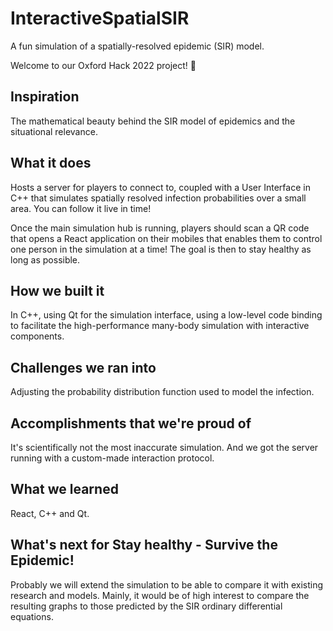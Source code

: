 # InteractiveSpatialSIR

A fun simulation of a spatially-resolved epidemic (SIR) model.

Welcome to our Oxford Hack 2022 project! :rocket:

## Inspiration

The mathematical beauty behind the SIR model of epidemics and the situational relevance.

## What it does

Hosts a server for players to connect to, coupled with a User Interface in C++ that simulates spatially resolved infection probabilities over a small area.
You can follow it live in time!

Once the main simulation hub is running, players should scan a QR code that opens a React application on their mobiles that enables them to control one person in the simulation at a time!
The goal is then to stay healthy as long as possible.

## How we built it

In C++, using Qt for the simulation interface, using a low-level code binding to facilitate the high-performance many-body simulation with interactive components.

## Challenges we ran into

Adjusting the probability distribution function used to model the infection.

## Accomplishments that we're proud of

It's scientifically not the most inaccurate simulation.
And we got the server running with a custom-made interaction protocol.

## What we learned

React, C++ and Qt.

## What's next for Stay healthy - Survive the Epidemic!

Probably we will extend the simulation to be able to compare it with existing research and models.
Mainly, it would be of high interest to compare the resulting graphs to those predicted by the SIR ordinary differential equations.
